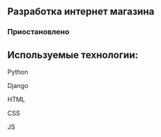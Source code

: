 <h2>Разработка интернет магазина</h2>
<h3>Приостановлено</h3>

<h2>Используемые технологии:</h2>
<p>Python</p>
<p>Django</p>
<p>HTML</p>
<p>CSS</p>
<p>JS</p><br>




